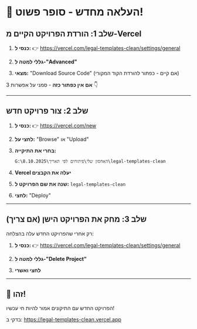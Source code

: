 # 🎯 העלאה מחדש - סופר פשוט!

## שלב 1: הורדת הפרויקט הקיים מ-Vercel

1. **כנסי ל:**
   👉 https://vercel.com/legal-templates-clean/settings/general

2. **גללי למטה ל-"Advanced"**

3. **מצאי:** "Download Source Code" 
   (אם קיים - כפתור להורדת הקוד המקורי)

**אם אין כפתור כזה** - סמני על אפשרות 3 👇

---

## שלב 2: צור פרויקט חדש

1. **כנסי ל:**
   👉 https://vercel.com/new

2. **לחצי על:** "Browse" או "Upload"

3. **בחרי את התיקייה:**
   ```
   G:\האחסון שלי\פיתוחים לפי תאריך\8.10.2025\legal-templates-clean
   ```

4. **Vercel יעלה את הקבצים**

5. **שנה את שם הפרויקט ל:** `legal-templates-clean`

6. **לחצי:** "Deploy"

---

## שלב 3: מחק את הפרויקט הישן (אם צריך)

רק אחרי שהפרויקט החדש עלה בהצלחה:

1. **כנסי ל:**
   👉 https://vercel.com/legal-templates-clean/settings/general

2. **גללי למטה ל-"Delete Project"**

3. **לחצי ואשרי**

---

## 🎉 זהו!

הפרויקט החדש עם התיקונים אמור להיות חי עכשיו!

בדקי ב: https://legal-templates-clean.vercel.app

